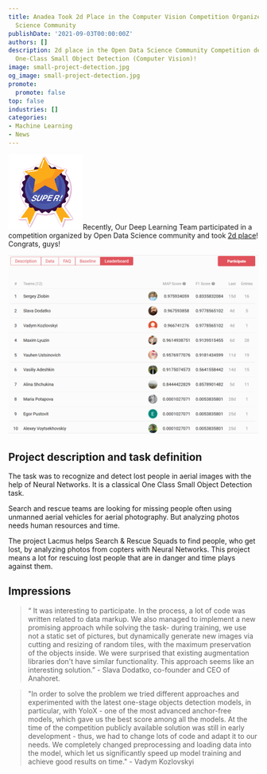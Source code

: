 ```yaml
---
title: Anadea Took 2d Place in the Computer Vision Competition Organized by Open Data
  Science Community
publishDate: '2021-09-03T00:00:00Z'
authors: []
description: 2d place in the Open Data Science Community Competition dedicated to
  One-Class Small Object Detection (Computer Vision)!
image: small-project-detection.jpg
og_image: small-project-detection.jpg
promote:
  promote: false
top: false
industries: []
categories:
- Machine Learning
- News
---
```

<img src="super.png" class="float-left" width='150'>Recently, Our Deep Learning Team participated in a competition organized by Open Data Science community and took <a href="https://ods.ai/tracks/ml4sg-df2021/competitions/lacmus-cvc-soc2021/leaderboard" rel="nofollow" target="_blank">2d place</a>! Congrats, guys!


![leaderboard_1.png](leaderboard_1.png)

## Project description and task definition

The task was to recognize and detect lost people in aerial images with the help of Neural Networks. It is a classical One Class Small Object Detection task.

Search and rescue teams are looking for missing people often using unmanned aerial vehicles for aerial photography. But analyzing photos needs human resources and time.

The project Lacmus helps Search & Rescue Squads to find people, who get lost, by analyzing photos from copters with Neural Networks. This project means a lot for rescuing lost people that are in danger and time plays against them.

## Impressions

>“ It was interesting to participate. In the process, a lot of code was written related to data markup. We also managed to implement a new promising approach while solving the task- during training, we use not a static set of pictures, but dynamically generate new images via cutting and resizing of random tiles, with the maximum preservation of the objects inside. We were surprised that existing augmentation libraries don't have similar functionality. This approach seems like an interesting solution.” - Slava Dodatko, co-founder and CEO of Anahoret.


>"In order to solve the problem we tried different approaches and experimented with the latest one-stage objects detection models, in particular, with YoloX - one of the most advanced anchor-free models, which gave us the best score among all the models. At the time of the competition publicly available solution was still in early development - thus, we had to change lots of code and adapt it to our needs. We completely changed preprocessing and loading data into the model, which let us significantly speed up model training and achieve good results on time." - Vadym Kozlovskyi

